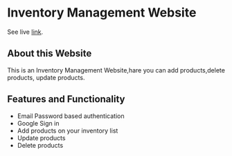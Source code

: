 # Inventory Management Website

See live [link](https://inventory-website-2239c.web.app/).

## About this Website
This is an Inventory Management Website,hare you can add products,delete products, update products.

## Features and Functionality
* Email Password based authentication
* Google Sign in
* Add products  on your inventory list
* Update products 
* Delete products